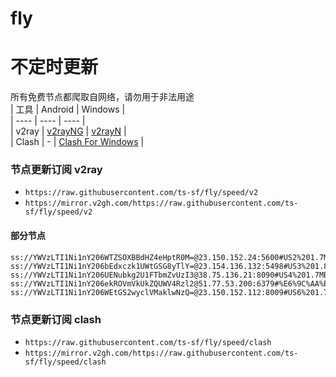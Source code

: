# fly
# 不定时更新
所有免费节点都爬取自网络，请勿用于非法用途  
|  工具  | Android  | Windows  |  
|  ----  | ----   | ----  |  
| v2ray  | [v2rayNG](https://github.com/2dust/v2rayNG/releases) | [v2rayN](https://github.com/2dust/v2rayN/releases) |  
| Clash  | - | [Clash For Windows](https://github.com/2dust/clashN/releases) | 
  
### 节点更新订阅  v2ray
- `https://raw.githubusercontent.com/ts-sf/fly/speed/v2`  
- `https://mirror.v2gh.com/https://raw.githubusercontent.com/ts-sf/fly/speed/v2`  

#### 部分节点  
``` 
ss://YWVzLTI1Ni1nY206WTZSOXBBdHZ4eHptR0M=@23.150.152.24:5600#US2%201.7MB%2Fs
ss://YWVzLTI1Ni1nY206bEdxczk1UWtGSG8yTlY=@23.154.136.132:5498#US3%201.8MB%2Fs
ss://YWVzLTI1Ni1nY206UENubkg2U1FTbmZvUzI3@38.75.136.21:8090#US4%201.7MB%2Fs
ss://YWVzLTI1Ni1nY206ekROVmVkUkZQUWV4Rzl2@51.77.53.200:6379#%E6%9C%AA%E7%9F%A59%201.2MB%2Fs
ss://YWVzLTI1Ni1nY206WEtGS2wyclVMaklwNzQ=@23.150.152.112:8009#US6%201.7MB%2Fs
```
### 节点更新订阅  clash
- `https://raw.githubusercontent.com/ts-sf/fly/speed/clash`  
- `https://mirror.v2gh.com/https://raw.githubusercontent.com/ts-sf/fly/speed/clash`  


